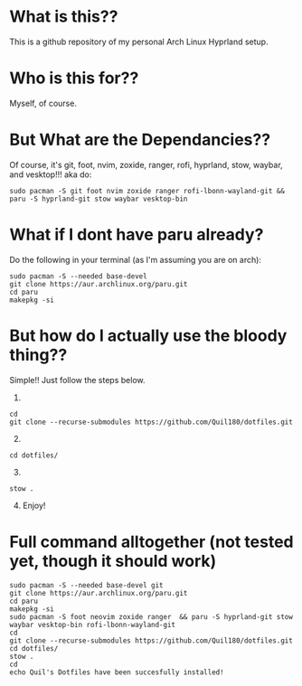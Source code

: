 # What is this??
This is a github repository of my personal Arch Linux Hyprland setup.

# Who is this for??
Myself, of course.

# But What are the Dependancies??
Of course, it's git, foot, nvim, zoxide, ranger, rofi, hyprland, stow, waybar, and vesktop!!!
aka do:
```
sudo pacman -S git foot nvim zoxide ranger rofi-lbonn-wayland-git && paru -S hyprland-git stow waybar vesktop-bin
```

# What if I dont have paru already?
Do the following in your terminal (as I'm assuming you are on arch):
```
sudo pacman -S --needed base-devel
git clone https://aur.archlinux.org/paru.git
cd paru
makepkg -si
```

# But how do I actually use the bloody thing??
Simple!! Just follow the steps below.

1. 
```
cd
git clone --recurse-submodules https://github.com/Quil180/dotfiles.git
```

2. 
```
cd dotfiles/
```

3. 
```
stow .
```

4. Enjoy!

# Full command alltogether (not tested yet, though it should work)
```
sudo pacman -S --needed base-devel git
git clone https://aur.archlinux.org/paru.git
cd paru
makepkg -si
sudo pacman -S foot neovim zoxide ranger  && paru -S hyprland-git stow waybar vesktop-bin rofi-lbonn-wayland-git
cd
git clone --recurse-submodules https://github.com/Quil180/dotfiles.git
cd dotfiles/
stow .
cd
echo Quil's Dotfiles have been succesfully installed!
```
